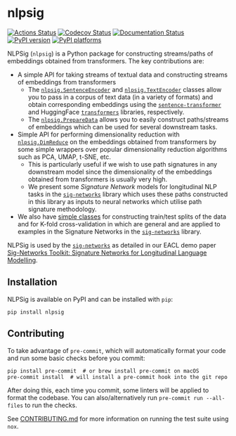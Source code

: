 # nlpsig

[![Actions Status][actions-badge]][actions-link]
[![Codecov Status][codecov-badge]][codecov-link]
[![Documentation Status][rtd-badge]][rtd-link]
[![PyPI version][pypi-version]][pypi-link]
[![PyPI platforms][pypi-platforms]][pypi-link]

<!-- [![Conda-Forge][conda-badge]][conda-link] -->

<!-- [![GitHub Discussion][github-discussions-badge]][github-discussions-link]
[![Gitter][gitter-badge]][gitter-link] -->

<!-- prettier-ignore-start -->
[actions-badge]:            https://github.com/datasig-ac-uk/nlpsig/workflows/CI/badge.svg
[actions-link]:             https://github.com/datasig-ac-uk/nlpsig/actions
[codecov-badge]:            https://codecov.io/gh/datasig-ac-uk/nlpsig/branch/main/graph/badge.svg?token=SU9HZ9NH70
[codecov-link]:             https://codecov.io/gh/datasig-ac-uk/nlpsig
[conda-badge]:              https://img.shields.io/conda/vn/conda-forge/nlpsig
[conda-link]:               https://github.com/conda-forge/nlpsig-feedstock
[github-discussions-badge]: https://img.shields.io/static/v1?label=Discussions&message=Ask&color=blue&logo=github
[github-discussions-link]:  https://github.com/datasig-ac-uk/nlpsig/discussions
[gitter-badge]:             https://badges.gitter.im/https://github.com/datasig-ac-uk/nlpsig/community.svg
[gitter-link]:              https://gitter.im/https://github.com/datasig-ac-uk/nlpsig/community?utm_source=badge&utm_medium=badge&utm_campaign=pr-badge
[pypi-link]:                https://pypi.org/project/nlpsig/
[pypi-platforms]:           https://img.shields.io/pypi/pyversions/nlpsig
[pypi-version]:             https://img.shields.io/pypi/v/nlpsig
[rtd-badge]:                https://readthedocs.org/projects/nlpsig/badge/?version=latest
[rtd-link]:                 https://nlpsig.readthedocs.io/en/latest/?badge=latest
<!-- prettier-ignore-end -->

NLPSig (`nlpsig`) is a Python package for constructing streams/paths of
embeddings obtained from transformers. The key contributions are:

- A simple API for taking streams of textual data and constructing streams of
  embeddings from transformers
  - The
    [`nlpsig.SentenceEncoder`](https://nlpsig.readthedocs.io/en/latest/encode_text.html#nlpsig.encode_text.SentenceEncoder)
    and
    [`nlpsig.TextEncoder`](https://nlpsig.readthedocs.io/en/latest/encode_text.html#nlpsig.encode_text.TextEncoder)
    classes allow you to pass in a corpus of text data (in a variety of formats)
    and obtain corresponding embeddings using the
    [`sentence-transformer`](https://github.com/UKPLab/sentence-transformers)
    and HuggingFace
    [`transformers`](https://github.com/huggingface/transformers) libraries,
    respectively.
  - The
    [`nlpsig.PrepareData`](https://nlpsig.readthedocs.io/en/latest/data_preparation.html)
    allows you to easily construct paths/streams of embeddings which can be used
    for several downstream tasks.
- Simple API for performing dimensionality reduction with
  [`nlpsig.DimReduce`](https://nlpsig.readthedocs.io/en/latest/dimensionality_reduction.html)
  on the embeddings obtained from transformers by some simple wrappers over
  popular dimensionality reduction algorithms such as PCA, UMAP, t-SNE, etc.
  - This is particularly useful if we wish to use path signatures in any
    downstream model since the dimensionality of the embeddings obtained from
    transformers is usually very high.
  - We present some _Signature Network_ models for longitudinal NLP tasks in the
    [`sig-networks`](https://github.com/ttseriotou/sig-networks) library which
    uses these paths constructed in this library as inputs to neural networks
    which utilise path signature methodology.
- We also have
  [simple classes](https://nlpsig.readthedocs.io/en/latest/classification_utils.html)
  for constructing train/test splits of the data and for K-fold cross-validation
  in which are general and are applied to examples in the Signature Networks in
  the [`sig-networks`](https://github.com/ttseriotou/sig-networks) library.

NLPSig is used by the
[`sig-networks`](https://github.com/ttseriotou/sig-networks) as detailed in our
EACL demo paper
[Sig-Networks Toolkit: Signature Networks for Longitudinal Language Modelling](https://aclanthology.org/2024.eacl-demo.24/).

## Installation

NLPSig is available on PyPI and can be installed with `pip`:

```
pip install nlpsig
```

## Contributing

To take advantage of `pre-commit`, which will automatically format your code and
run some basic checks before you commit:

```
pip install pre-commit  # or brew install pre-commit on macOS
pre-commit install  # will install a pre-commit hook into the git repo
```

After doing this, each time you commit, some linters will be applied to format
the codebase. You can also/alternatively run `pre-commit run --all-files` to run
the checks.

See [CONTRIBUTING.md](CONTRIBUTING.md) for more information on running the test
suite using `nox`.
